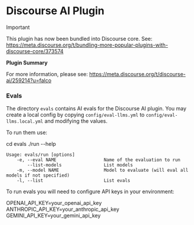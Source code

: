 # **Discourse AI** Plugin

> [!IMPORTANT]
> This plugin has now been bundled into Discourse core. See: https://meta.discourse.org/t/bundling-more-popular-plugins-with-discourse-core/373574

**Plugin Summary**

For more information, please see: https://meta.discourse.org/t/discourse-ai/259214?u=falco

### Evals

The directory `evals` contains AI evals for the Discourse AI plugin. 
You may create a local config by copying `config/eval-llms.yml` to `config/eval-llms.local.yml` and modifying the values.

To run them use: 

cd evals
./run --help

```
Usage: evals/run [options]
    -e, --eval NAME                  Name of the evaluation to run
        --list-models                List models
    -m, --model NAME                 Model to evaluate (will eval all models if not specified)
    -l, --list                       List evals
```

To run evals you will need to configure API keys in your environment:

OPENAI_API_KEY=your_openai_api_key
ANTHROPIC_API_KEY=your_anthropic_api_key
GEMINI_API_KEY=your_gemini_api_key
